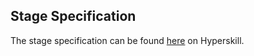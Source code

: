 ## Stage Specification

The stage specification can be found [here](https://hyperskill.org/projects/45/stages/243/implement) on Hyperskill.